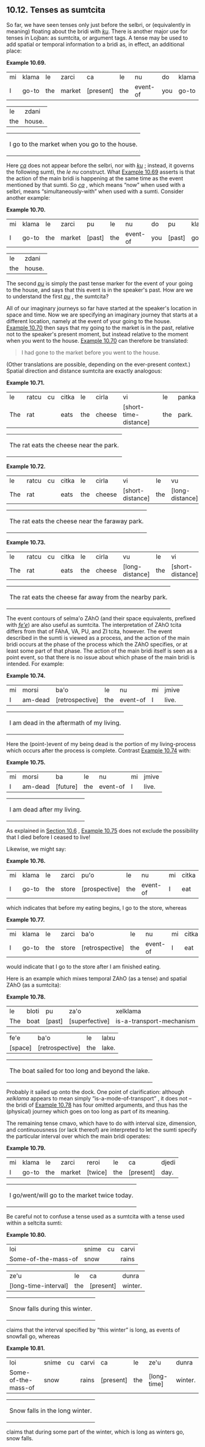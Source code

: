 <a id="section-tcita"></a>10.12. <a id="c10s12"></a>Tenses as sumtcita
----------------------------------------------------------------------

<a id="id-1.11.14.2.1" class="indexterm"></a><a id="id-1.11.14.2.2" class="indexterm"></a><a id="id-1.11.14.2.3" class="indexterm"></a><a id="id-1.11.14.2.4" class="indexterm"></a><a id="id-1.11.14.2.5" class="indexterm"></a>So far, we have seen tenses only just before the selbri, or (equivalently in meaning) floating about the bridi with _<a id="id-1.11.14.2.6.1" class="indexterm"></a>[_ku_](../go01#valsi-ku)_. There is another major use for tenses in Lojban: as sumtcita, or argument tags. A tense may be used to add spatial or temporal information to a bridi as, in effect, an additional place:

<div class="interlinear-gloss-example example">
<a id="example-random-id-v761"></a>

**Example 10.69. <a id="c10e12d1"></a>** 

<table class="interlinear-gloss"><colgroup></colgroup><tbody><tr class="jbo"><td>mi</td><td>klama</td><td>le</td><td>zarci</td><td>ca</td><td>le</td><td>nu</td><td>do</td><td>klama</td></tr><tr class="gloss"><td>I</td><td>go-to</td><td>the</td><td>market</td><td>[present]</td><td>the</td><td>event-of</td><td>you</td><td>go-to</td></tr></tbody></table>

<table class="interlinear-gloss"><colgroup></colgroup><tbody><tr class="jbo"><td>le</td><td>zdani</td></tr><tr class="gloss"><td>the</td><td>house.</td></tr></tbody></table>

<table class="interlinear-gloss"><tbody><tr class="para"><td colspan="12321"><p class="natlang">I go to the market when you go to the house.</p></td></tr></tbody></table>

</div>  

<a id="id-1.11.14.4.1" class="indexterm"></a><a id="id-1.11.14.4.2" class="indexterm"></a><a id="id-1.11.14.4.3" class="indexterm"></a>Here _<a id="id-1.11.14.4.4.1" class="indexterm"></a>[_ca_](../go01#valsi-ca)_ does not appear before the selbri, nor with _<a id="id-1.11.14.4.5.1" class="indexterm"></a>[_ku_](../go01#valsi-ku)_ ; instead, it governs the following sumti, the _<a id="id-1.11.14.4.6.1" class="indexterm"></a>le nu_ construct. What [Example 10.69](../section-tcita#example-random-id-v761) asserts is that the action of the main bridi is happening at the same time as the event mentioned by that sumti. So _<a id="id-1.11.14.4.8.1" class="indexterm"></a>[_ca_](../go01#valsi-ca)_ , which means “now” when used with a selbri, means “simultaneously-with” when used with a sumti. Consider another example:

<div class="interlinear-gloss-example example">
<a id="example-random-id-4aPT"></a>

**Example 10.70. <a id="c10e12d2"></a><a id="id-1.11.14.5.1.2" class="indexterm"></a>** 

<table class="interlinear-gloss"><colgroup></colgroup><tbody><tr class="jbo"><td>mi</td><td>klama</td><td>le</td><td>zarci</td><td>pu</td><td>le</td><td>nu</td><td>do</td><td>pu</td><td>klama</td></tr><tr class="gloss"><td>I</td><td>go-to</td><td>the</td><td>market</td><td>[past]</td><td>the</td><td>event-of</td><td>you</td><td>[past]</td><td>go-to</td></tr></tbody></table>

<table class="interlinear-gloss"><colgroup></colgroup><tbody><tr class="jbo"><td>le</td><td>zdani</td></tr><tr class="gloss"><td>the</td><td>house.</td></tr></tbody></table>

</div>  

The second _<a id="id-1.11.14.6.1.1" class="indexterm"></a>[_pu_](../go01#valsi-pu)_ is simply the past tense marker for the event of your going to the house, and says that this event is in the speaker's past. How are we to understand the first _<a id="id-1.11.14.6.2.1" class="indexterm"></a>[_pu_](../go01#valsi-pu)_ , the sumtcita?

<a id="id-1.11.14.7.1" class="indexterm"></a><a id="id-1.11.14.7.2" class="indexterm"></a>All of our imaginary journeys so far have started at the speaker's location in space and time. Now we are specifying an imaginary journey that starts at a different location, namely at the event of your going to the house. [Example 10.70](../section-tcita#example-random-id-4aPT) then says that my going to the market is in the past, relative not to the speaker's present moment, but instead relative to the moment when you went to the house. [Example 10.70](../section-tcita#example-random-id-4aPT) can therefore be translated:

> I had gone to the market before you went to the house.

<a id="id-1.11.14.9.1" class="indexterm"></a><a id="id-1.11.14.9.2" class="indexterm"></a><a id="id-1.11.14.9.3" class="indexterm"></a>(Other translations are possible, depending on the ever-present context.) Spatial direction and distance sumtcita are exactly analogous:

<div class="interlinear-gloss-example example">
<a id="example-random-id-qe2C"></a>

**Example 10.71. <a id="c10e12d3"></a><a id="id-1.11.14.10.1.2" class="indexterm"></a><a id="id-1.11.14.10.1.3" class="indexterm"></a>** 

<table class="interlinear-gloss"><colgroup></colgroup><tbody><tr class="jbo"><td>le</td><td>ratcu</td><td>cu</td><td>citka</td><td>le</td><td>cirla</td><td>vi</td><td>le</td><td>panka</td></tr><tr class="gloss"><td>The</td><td>rat</td><td></td><td>eats</td><td>the</td><td>cheese</td><td>[short-time-distance]</td><td>the</td><td>park.</td></tr></tbody></table>

<table class="interlinear-gloss"><tbody><tr class="para"><td colspan="12321"><p class="natlang">The rat eats the cheese near the park.</p></td></tr></tbody></table>

</div>  
<div class="interlinear-gloss-example example">
<a id="example-random-id-qE2t"></a>

**Example 10.72. <a id="c10e12d4"></a><a id="id-1.11.14.11.1.2" class="indexterm"></a><a id="id-1.11.14.11.1.3" class="indexterm"></a>** 

<table class="interlinear-gloss"><colgroup></colgroup><tbody><tr class="jbo"><td>le</td><td>ratcu</td><td>cu</td><td>citka</td><td>le</td><td>cirla</td><td>vi</td><td>le</td><td>vu</td><td>panka</td></tr><tr class="gloss"><td>The</td><td>rat</td><td></td><td>eats</td><td>the</td><td>cheese</td><td>[short-distance]</td><td>the</td><td>[long-distance]</td><td>park</td></tr></tbody></table>

<table class="interlinear-gloss"><tbody><tr class="para"><td colspan="12321"><p class="natlang">The rat eats the cheese near the faraway park.</p></td></tr></tbody></table>

</div>  
<div class="interlinear-gloss-example example">
<a id="example-random-id-qe3g"></a>

**Example 10.73. <a id="c10e12d5"></a><a id="id-1.11.14.12.1.2" class="indexterm"></a><a id="id-1.11.14.12.1.3" class="indexterm"></a>** 

<table class="interlinear-gloss"><colgroup></colgroup><tbody><tr class="jbo"><td>le</td><td>ratcu</td><td>cu</td><td>citka</td><td>le</td><td>cirla</td><td>vu</td><td>le</td><td>vi</td><td>panka</td></tr><tr class="gloss"><td>The</td><td>rat</td><td></td><td>eats</td><td>the</td><td>cheese</td><td>[long-distance]</td><td>the</td><td>[short-distance]</td><td>park</td></tr></tbody></table>

<table class="interlinear-gloss"><tbody><tr class="para"><td colspan="12321"><p class="natlang">The rat eats the cheese far away from the nearby park.</p></td></tr></tbody></table>

</div>  

<a id="id-1.11.14.13.1" class="indexterm"></a><a id="id-1.11.14.13.2" class="indexterm"></a><a id="id-1.11.14.13.3" class="indexterm"></a><a id="id-1.11.14.13.4" class="indexterm"></a><a id="id-1.11.14.13.5" class="indexterm"></a><a id="id-1.11.14.13.6" class="indexterm"></a><a id="id-1.11.14.13.7" class="indexterm"></a><a id="id-1.11.14.13.8" class="indexterm"></a><a id="id-1.11.14.13.9" class="indexterm"></a>The event contours of selma'o ZAhO (and their space equivalents, prefixed with _<a id="id-1.11.14.13.10.1" class="indexterm"></a>[_fe'e_](../go01#valsi-fehe)_) are also useful as sumtcita. The interpretation of ZAhO tcita differs from that of FAhA, VA, PU, and ZI tcita, however. The event described in the sumti is viewed as a process, and the action of the main bridi occurs at the phase of the process which the ZAhO specifies, or at least some part of that phase. The action of the main bridi itself is seen as a point event, so that there is no issue about which phase of the main bridi is intended. For example:

<div class="interlinear-gloss-example example">
<a id="example-random-id-Y2Kb"></a>

**Example 10.74. <a id="c10e12d6"></a><a id="id-1.11.14.14.1.2" class="indexterm"></a><a id="id-1.11.14.14.1.3" class="indexterm"></a>** 

<table class="interlinear-gloss"><colgroup></colgroup><tbody><tr class="jbo"><td>mi</td><td>morsi</td><td>ba'o</td><td>le</td><td>nu</td><td>mi</td><td>jmive</td></tr><tr class="gloss"><td>I</td><td>am-dead</td><td>[retrospective]</td><td>the</td><td>event-of</td><td>I</td><td>live.</td></tr></tbody></table>

<table class="interlinear-gloss"><tbody><tr class="para"><td colspan="12321"><p class="natlang">I am dead in the aftermath of my living.</p></td></tr></tbody></table>

</div>  

Here the (point-)event of my being dead is the portion of my living-process which occurs after the process is complete. Contrast [Example 10.74](../section-tcita#example-random-id-Y2Kb) with:

<div class="interlinear-gloss-example example">
<a id="example-random-id-18dT"></a>

**Example 10.75. <a id="c10e12d7"></a>** 

<table class="interlinear-gloss"><colgroup></colgroup><tbody><tr class="jbo"><td>mi</td><td>morsi</td><td>ba</td><td>le</td><td>nu</td><td>mi</td><td>jmive</td></tr><tr class="gloss"><td>I</td><td>am-dead</td><td>[future]</td><td>the</td><td>event-of</td><td>I</td><td>live.</td></tr></tbody></table>

<table class="interlinear-gloss"><tbody><tr class="para"><td colspan="12321"><p class="natlang">I am dead after my living.</p></td></tr></tbody></table>

</div>  

As explained in [Section 10.6](../section-vagueness) , [Example 10.75](../section-tcita#example-random-id-18dT) does not exclude the possibility that I died before I ceased to live!

Likewise, we might say:

<div class="interlinear-gloss-example example">
<a id="example-random-id-jJzr"></a>

**Example 10.76. <a id="c10e12d8"></a>** 

<table class="interlinear-gloss"><colgroup></colgroup><tbody><tr class="jbo"><td>mi</td><td>klama</td><td>le</td><td>zarci</td><td>pu'o</td><td>le</td><td>nu</td><td>mi</td><td>citka</td></tr><tr class="gloss"><td>I</td><td>go-to</td><td>the</td><td>store</td><td>[prospective]</td><td>the</td><td>event-of</td><td>I</td><td>eat</td></tr></tbody></table>

</div>  

which indicates that before my eating begins, I go to the store, whereas

<div class="interlinear-gloss-example example">
<a id="example-random-id-0VJp"></a>

**Example 10.77. <a id="c10e12d9"></a>** 

<table class="interlinear-gloss"><colgroup></colgroup><tbody><tr class="jbo"><td>mi</td><td>klama</td><td>le</td><td>zarci</td><td>ba'o</td><td>le</td><td>nu</td><td>mi</td><td>citka</td></tr><tr class="gloss"><td>I</td><td>go-to</td><td>the</td><td>store</td><td>[retrospective]</td><td>the</td><td>event-of</td><td>I</td><td>eat</td></tr></tbody></table>

</div>  

would indicate that I go to the store after I am finished eating.

Here is an example which mixes temporal ZAhO (as a tense) and spatial ZAhO (as a sumtcita):

<div class="interlinear-gloss-example example">
<a id="example-random-id-PABV"></a>

**Example 10.78. <a id="c10e12d10"></a><a id="id-1.11.14.24.1.2" class="indexterm"></a><a id="id-1.11.14.24.1.3" class="indexterm"></a>** 

<table class="interlinear-gloss"><colgroup></colgroup><tbody><tr class="jbo"><td>le</td><td>bloti</td><td>pu</td><td>za'o</td><td>xelklama</td></tr><tr class="gloss"><td>The</td><td>boat</td><td>[past]</td><td>[superfective]</td><td>is-a-transport-mechanism</td></tr></tbody></table>

<table class="interlinear-gloss"><colgroup></colgroup><tbody><tr class="jbo"><td>fe'e</td><td>ba'o</td><td>le</td><td>lalxu</td></tr><tr class="gloss"><td>[space]</td><td>[retrospective]</td><td>the</td><td>lake.</td></tr></tbody></table>

<table class="interlinear-gloss"><tbody><tr class="para"><td colspan="12321"><p class="natlang">The boat sailed for too long and beyond the lake.</p></td></tr></tbody></table>

</div>  

Probably it sailed up onto the dock. One point of clarification: although _xelklama_ appears to mean simply “is-a-mode-of-transport” , it does not – the bridi of [Example 10.78](../section-tcita#example-random-id-PABV) has four omitted arguments, and thus has the (physical) journey which goes on too long as part of its meaning.

<a id="id-1.11.14.26.1" class="indexterm"></a><a id="id-1.11.14.26.2" class="indexterm"></a><a id="id-1.11.14.26.3" class="indexterm"></a><a id="id-1.11.14.26.4" class="indexterm"></a><a id="id-1.11.14.26.5" class="indexterm"></a><a id="id-1.11.14.26.6" class="indexterm"></a><a id="id-1.11.14.26.7" class="indexterm"></a><a id="id-1.11.14.26.8" class="indexterm"></a><a id="id-1.11.14.26.9" class="indexterm"></a><a id="id-1.11.14.26.10" class="indexterm"></a>The remaining tense cmavo, which have to do with interval size, dimension, and continuousness (or lack thereof) are interpreted to let the sumti specify the particular interval over which the main bridi operates:

<div class="interlinear-gloss-example example">
<a id="example-random-id-bLaQ"></a>

**Example 10.79. <a id="c10e12d11"></a><a id="id-1.11.14.27.1.2" class="indexterm"></a>** 

<table class="interlinear-gloss"><colgroup></colgroup><tbody><tr class="jbo"><td>mi</td><td>klama</td><td>le</td><td>zarci</td><td>reroi</td><td>le</td><td>ca</td><td>djedi</td></tr><tr class="gloss"><td>I</td><td>go-to</td><td>the</td><td>market</td><td>[twice]</td><td>the</td><td>[present]</td><td>day.</td></tr></tbody></table>

<table class="interlinear-gloss"><tbody><tr class="para"><td colspan="12321"><p class="natlang">I go/went/will go to the market twice today.</p></td></tr></tbody></table>

</div>  

<a id="id-1.11.14.28.1" class="indexterm"></a><a id="id-1.11.14.28.2" class="indexterm"></a>Be careful not to confuse a tense used as a sumtcita with a tense used within a seltcita sumti:

<div class="interlinear-gloss-example example">
<a id="example-random-id-sTxE"></a>

**Example 10.80. <a id="c10e12d12"></a><a id="id-1.11.14.29.1.2" class="indexterm"></a>** 

<table class="interlinear-gloss"><colgroup></colgroup><tbody><tr class="jbo"><td>loi</td><td>snime</td><td>cu</td><td>carvi</td></tr><tr class="gloss"><td>Some-of-the-mass-of</td><td>snow</td><td></td><td>rains</td></tr></tbody></table>

<table class="interlinear-gloss"><colgroup></colgroup><tbody><tr class="jbo"><td>ze'u</td><td>le</td><td>ca</td><td>dunra</td></tr><tr class="gloss"><td>[long-time-interval]</td><td>the</td><td>[present]</td><td>winter.</td></tr></tbody></table>

<table class="interlinear-gloss"><tbody><tr class="para"><td colspan="12321"><p class="natlang">Snow falls during this winter.</p></td></tr></tbody></table>

</div>  

claims that the interval specified by “this winter” is long, as events of snowfall go, whereas

<div class="interlinear-gloss-example example">
<a id="example-random-id-MXvK"></a>

**Example 10.81. <a id="c10e12d13"></a>** 

<table class="interlinear-gloss"><colgroup></colgroup><tbody><tr class="jbo"><td>loi</td><td>snime</td><td>cu</td><td>carvi</td><td>ca</td><td>le</td><td>ze'u</td><td>dunra</td></tr><tr class="gloss"><td>Some-of-the-mass-of</td><td>snow</td><td></td><td>rains</td><td>[present]</td><td>the</td><td>[long-time]</td><td>winter.</td></tr></tbody></table>

<table class="interlinear-gloss"><tbody><tr class="para"><td colspan="12321"><p class="natlang">Snow falls in the long winter.</p></td></tr></tbody></table>

</div>  

claims that during some part of the winter, which is long as winters go, snow falls.
